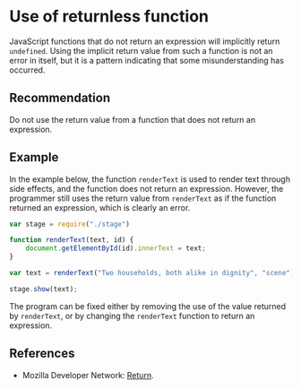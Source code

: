 # Use of returnless function
JavaScript functions that do not return an expression will implicitly return `undefined`. Using the implicit return value from such a function is not an error in itself, but it is a pattern indicating that some misunderstanding has occurred.


## Recommendation
Do not use the return value from a function that does not return an expression.


## Example
In the example below, the function `renderText` is used to render text through side effects, and the function does not return an expression. However, the programmer still uses the return value from `renderText` as if the function returned an expression, which is clearly an error.


```javascript
var stage = require("./stage")

function renderText(text, id) {
    document.getElementById(id).innerText = text;
}

var text = renderText("Two households, both alike in dignity", "scene");

stage.show(text);
```
The program can be fixed either by removing the use of the value returned by `renderText`, or by changing the `renderText` function to return an expression.


## References
* Mozilla Developer Network: [Return](https://developer.mozilla.org/en-US/docs/Web/JavaScript/Reference/Statements/return).
